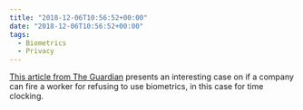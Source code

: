 ```yaml
---
title: "2018-12-06T10:56:52+00:00"
date: "2018-12-06T10:56:52+00:00"
tags:
  - Biometrics
  - Privacy
---
```


[This article from The Guardian](https://www.theguardian.com/world/2018/nov/27/companies-can-sack-workers-for-refusing-to-use-fingerprint-scanners) presents an interesting case on if a company can fire a worker for refusing to use biometrics, in this case for time clocking.

